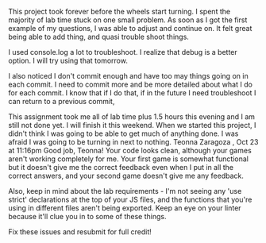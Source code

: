This project took forever before the wheels start turning. I spent the majority of lab time stuck on one small problem. As soon as I got the first example of my questions, I was able to adjust and continue on. It felt great being able to add thing, and quasi trouble shoot things. 

I used console.log a lot to troubleshoot. I realize that debug is a better option. I will try using that tomorrow.

I also noticed I don't commit enough and have too may things going on in each commit. I need to commit more and be more detailed about what I do for each commit. I know that if I do that, if in the future I need troubleshoot I can return to a previous commit, 

This assignment took me all of lab time plus 1.5 hours this evening and I am still not done yet. I will finish it this weekend.  When we started this project, I didn't think I was going to be able to get much of anything done. I was afraid I was going to be turning in next to nothing.
Teonna Zaragoza , Oct 23 at 11:16pm
Good job, Teonna! Your code looks clean, although your games aren't working completely for me. Your first game is somewhat functional but it doesn't give me the correct feedback even when I put in all the correct answers, and your second game doesn't give me any feedback.

Also, keep in mind about the lab requirements - I'm not seeing any 'use strict' declarations at the top of your JS files, and the functions that you're using in different files aren't being exported. Keep an eye on your linter because it'll clue you in to some of these things.

Fix these issues and resubmit for full credit!